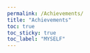 ```yaml
---
permalink: /Achievements/
title: "Achievements"
toc: true
toc_sticky: true
toc_label: "MYSELF"
---
```

